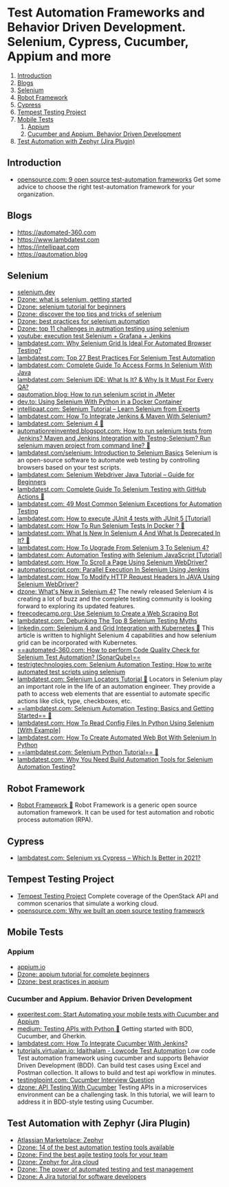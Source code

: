 # Test Automation Frameworks and Behavior Driven Development. Selenium, Cypress, Cucumber, Appium and more

1. [Introduction](#introduction)
2. [Blogs](#blogs)
3. [Selenium](#selenium)
4. [Robot Framework](#robot-framework)
5. [Cypress](#cypress)
6. [Tempest Testing Project](#tempest-testing-project)
7. [Mobile Tests](#mobile-tests)
    1. [Appium](#appium)
    2. [Cucumber and Appium. Behavior Driven Development](#cucumber-and-appium-behavior-driven-development)
8. [Test Automation with Zephyr (Jira Plugin)](#test-automation-with-zephyr-jira-plugin)

## Introduction

- [opensource.com: 9 open source test-automation frameworks](https://opensource.com/article/20/7/open-source-test-automation-frameworks) Get some advice to choose the right test-automation framework for your organization.

## Blogs

- https://automated-360.com
- https://www.lambdatest.com
- https://intellipaat.com
- https://qautomation.blog

## Selenium

- [selenium.dev](https://selenium.dev/)
- [Dzone: what is selenium, getting started](https://dzone.com/articles/what-is-selenium-getting-started-with-selenium-aut)
- [Dzone: selenium tutorial for beginners](https://dzone.com/articles/selenium-tutorial-for-beginners-2)
- [Dzone: discover the top tips and tricks of selenium](https://dzone.com/articles/discover-the-top-tips-and-tricks-of-the-selenium-w)
- [Dzone: best practices for selenium automation](https://dzone.com/articles/best-practices-for-selenium-automation-one-must-kn)
- [Dzone: top 11 challenges in autmation testing using selenium](https://dzone.com/articles/top-11-challenges-in-automation-testing-using-sele)
- [youtube: execution test Selenium + Grafana + Jenkins](https://www.youtube.com/watch?v=vDj5IsWjU0A)
- [lambdatest.com: Why Selenium Grid Is Ideal For Automated Browser Testing?](https://www.lambdatest.com/blog/why-selenium-grid-is-ideal-for-automated-browser-testing/)
- [lambdatest.com: Top 27 Best Practices For Selenium Test Automation](https://www.lambdatest.com/blog/27-best-practices-selenium-test-automation/)
- [lambdatest.com: Complete Guide To Access Forms In Selenium With Java](https://www.lambdatest.com/blog/complete-guide-to-access-forms-in-selenium-with-java/)
- [lambdatest.com: Selenium IDE: What Is It? & Why Is It Must For Every QA?](https://www.lambdatest.com/blog/selenium-ide-what-is-it-why-is-it-must-for-every-qa/)
- [qautomation.blog: How to run selenium script in JMeter](https://qautomation.blog/2019/05/07/how-to-run-selenium-script-in-jmeter/)
- [dev.to: Using Selenium With Python in a Docker Container](https://dev.to/nazliander/using-selenium-within-a-docker-container-ghp)
- [intellipaat.com: Selenium Tutorial – Learn Selenium from Experts](https://intellipaat.com/blog/tutorial/selenium-tutorial/)
- [lambdatest.com: How To Integrate Jenkins & Maven With Selenium?](https://www.lambdatest.com/blog/selenium-maven-jenkins-integration/)
- [lambdatest.com: Selenium 4 🌟](https://www.lambdatest.com/learning-hub/selenium-4)
- [automationreinvented.blogspot.com: How to run selenium tests from Jenkins? Maven and Jenkins Integration with Testng-Selenium? Run selenium maven project from command line? 🌟](https://automationreinvented.blogspot.com/2021/02/how-to-run-test-selenium-tests-from.html)
- [lambdatest.com/selenium: Introduction to Selenium Basics](https://www.lambdatest.com/selenium) Selenium is an open-source software to automate web testing by controlling browsers
based on your test scripts.
- [lambdatest.com: Selenium Webdriver Java Tutorial – Guide for Beginners](https://www.lambdatest.com/blog/selenium-java-tutorial-how-to-test-login-process/)
- [lambdatest.com: Complete Guide To Selenium Testing with GitHub Actions 🌟](https://www.lambdatest.com/blog/selenium-github-actions-example/)
- [lambdatest.com: 49 Most Common Selenium Exceptions for Automation Testing](https://www.lambdatest.com/blog/49-common-selenium-exceptions-automation-testing/)
- [lambdatest.com: How to execute JUnit 4 tests with JUnit 5 [Tutorial]](https://www.lambdatest.com/blog/execute-junit4-tests-with-junit5/)
- [lambdatest.com: How To Run Selenium Tests In Docker ? 🌟](https://www.lambdatest.com/blog/run-selenium-tests-in-docker/)
- [lambdatest.com: What Is New In Selenium 4 And What Is Deprecated In It? 🌟](https://www.lambdatest.com/blog/what-is-deprecated-in-selenium4/)
- [lambdatest.com: How To Upgrade From Selenium 3 To Selenium 4?](https://www.lambdatest.com/blog/upgrade-from-selenium3-to-selenium4/)
- [lambdatest.com: Automation Testing with Selenium JavaScript [Tutorial]](https://www.lambdatest.com/blog/automation-testing-with-selenium-javascript/)
- [lambdatest.com: How To Scroll a Page Using Selenium WebDriver?](https://www.lambdatest.com/blog/scroll-a-webpage-in-selenium-using-java/)
- [automationscript.com: Parallel Execution In Selenium Using Jenkins](https://automationscript.com/parallel-execution-in-selenium-using-jenkins/)
- [lambdatest.com: How To Modify HTTP Request Headers In JAVA Using Selenium WebDriver?](https://www.lambdatest.com/blog/modifying-http-request-headers-in-java-using-selenium-webdriver)
- [dzone: What's New in Selenium 4?](https://dzone.com/articles/what-is-new-in-selenium-4) The newly released Selenium 4 is creating a lot of buzz and the complete testing community is looking forward to exploring its updated features.
- [freecodecamp.org: Use Selenium to Create a Web Scraping Bot](https://www.freecodecamp.org/news/use-selenium-to-create-a-web-scraping-bot)
- [lambdatest.com: Debunking The Top 8 Selenium Testing Myths](https://www.lambdatest.com/blog/debunking-selenium-testing-myths/)
- [linkedin.com: Selenium 4 and Grid Integration with Kubernetes 🌟](https://www.linkedin.com/pulse/selenium-4-grid-integration-kubernetes-rishi-khanna/) This article is written to highlight Selenium 4 capabilities and how selenium grid can be incorporated with Kubernetes.
- [==automated-360.com: How to perform Code Quality Check for Selenium Test Automation? (SonarQube)==](https://automated-360.com/integration/how-to-perform-code-quality-check-for-selenium-test-automation/)
- [testrigtechnologies.com: Selenium Automation Testing: How to write automated test scripts using selenium](https://www.testrigtechnologies.com/how-to-write-a-test-automation-selenium-test-script/)
- [lambdatest.com: Selenium Locators Tutorial 🌟](https://www.lambdatest.com/learning-hub/selenium-locators) Locators in Selenium play an important role in the life of an automation engineer. They provide a path to access web elements that are essential to automate specific actions like click, type, checkboxes, etc.
- [==lambdatest.com: Selenium Automation Testing: Basics and Getting Started== 🌟](https://www.lambdatest.com/blog/selenium-automation-testing/)
- [lambdatest.com: How To Read Config Files In Python Using Selenium [With Example]](https://www.lambdatest.com/blog/how-to-read-configuration-files-in-python-using-selenium/)
- [lambdatest.com: How To Create Automated Web Bot With Selenium In Python](https://www.lambdatest.com/blog/automated-web-bot-with-selenium-python/)
- [==lambdatest.com: Selenium Python Tutorial== 🌟](https://www.lambdatest.com/learning-hub/python-tutorial)
- [lambdatest.com: Why You Need Build Automation Tools for Selenium Automation Testing?](https://www.lambdatest.com/blog/why-you-need-build-automation-tools-for-selenium-automation-testing/)

## Robot Framework

- [Robot Framework 🌟](https://robotframework.org/) Robot Framework is a generic open source automation framework. It can be used for test automation and robotic process automation (RPA).

## Cypress

- [lambdatest.com: Selenium vs Cypress – Which Is Better in 2021?](https://www.lambdatest.com/blog/cypress-vs-selenium-comparison/)

## Tempest Testing Project

- [Tempest Testing Project](https://docs.openstack.org/tempest) Complete coverage of the OpenStack API and common scenarios that simulate a working cloud.
- [opensource.com: Why we built an open source testing framework](https://opensource.com/article/22/1/open-source-testing-framework)

## Mobile Tests

### Appium

- [appium.io](http://appium.io/)
- [Dzone: appium tutorial for complete beginners](https://dzone.com/articles/appium-tutorial-for-complete-beginners)
- [Dzone: best practices in appium](https://dzone.com/articles/best-practices-in-appium)

### Cucumber and Appium. Behavior Driven Development

- [experitest.com: Start Automating your mobile tests with Cucumber and Appium](https://experitest.com/appium-blog/start-automating-your-mobile-tests-with-cucumber-and-appium/)
- [medium: Testing APIs with Python 🌟](https://medium.com/python-in-plain-english/testing-apis-with-python-4ca51d604ffe) Getting started with BDD, Cucumber, and Gherkin.
- [lambdatest.com: How To Integrate Cucumber With Jenkins?](https://www.lambdatest.com/blog/cucumber-with-jenkins-integration)
- [tutorials.virtualan.io: Idaithalam - Lowcode Test Automation](https://tutorials.virtualan.io/#/Idaithalam) Low code Test automation framework using cucumber and supports Behavior Driven Development (BDD). Can build test cases using Excel and Postman collection. It allows to build and test api workflow in minutes.
- [testinglpoint.com: Cucumber Interview Question](https://www.testinglpoint.com/cucumber-interview-question/)
- [dzone: API Testing With Cucumber](https://dzone.com/articles/api-testing-with-cucumber) Testing APIs in a microservices environment can be a challenging task. In this tutorial, we will learn to address it in BDD-style testing using Cucumber.

## Test Automation with Zephyr (Jira Plugin)

- [Atlassian Marketplace: Zephyr](https://marketplace.atlassian.com/apps/1014681/zephyr-for-jira-test-management)
- [Dzone: 14 of the best automation testing tools available](https://dzone.com/articles/14-of-the-best-automation-testing-tools-available)
- [Dzone: Find the best agile testing tools for your team](https://dzone.com/articles/find-the-best-agile-testing-tools-for-your-team)
- [Dzone: Zephyr for Jira cloud](https://dzone.com/articles/zephyr-for-jira-cloud-june-release-is-here)
- [Dzone: The power of automated testing and test management](https://dzone.com/articles/the-power-of-automated-testing-and-test-management)
- [Dzone: A Jira tutorial for software developers](https://dzone.com/articles/a-jira-tutorial-for-software-developers-get-the-mo)
